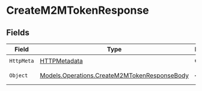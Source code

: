 # CreateM2MTokenResponse


## Fields

| Field                                                                                                 | Type                                                                                                  | Required                                                                                              | Description                                                                                           |
| ----------------------------------------------------------------------------------------------------- | ----------------------------------------------------------------------------------------------------- | ----------------------------------------------------------------------------------------------------- | ----------------------------------------------------------------------------------------------------- |
| `HttpMeta`                                                                                            | [HTTPMetadata](../../Models/Components/HTTPMetadata.md)                                               | :heavy_check_mark:                                                                                    | N/A                                                                                                   |
| `Object`                                                                                              | [Models.Operations.CreateM2MTokenResponseBody](../../Models/Operations/CreateM2MTokenResponseBody.md) | :heavy_minus_sign:                                                                                    | 201 Created                                                                                           |